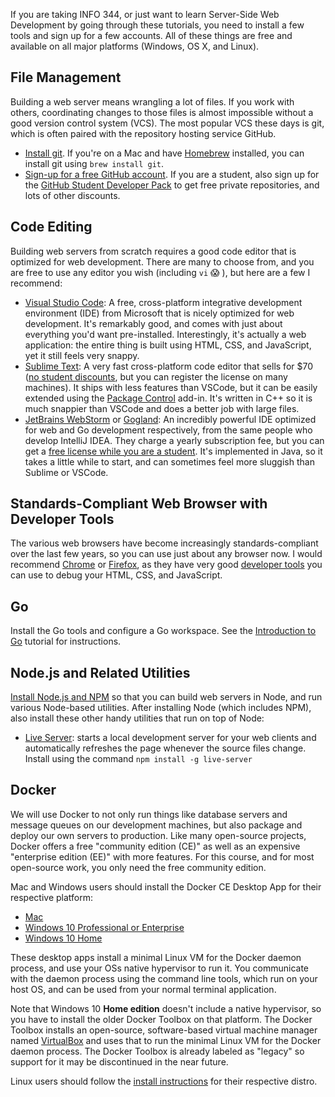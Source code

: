 If you are taking INFO 344, or just want to learn Server-Side Web Development by going through these tutorials, you need to install a few tools and sign up for a few accounts. All of these things are free and available on all major platforms (Windows, OS X, and Linux).

## File Management

Building a web server means wrangling a lot of files. If you work with others, coordinating changes to those files is almost impossible without a good version control system (VCS). The most popular VCS these days is git, which is often paired with the repository hosting service GitHub.

- [Install git](https://git-scm.com/downloads). If you're on a Mac and have [Homebrew](https://brew.sh/) installed, you can install git using `brew install git`.
- [Sign-up for a free GitHub account](https://github.com/join). If you are a student, also sign up for the [GitHub Student Developer Pack](https://education.github.com/) to get free private repositories, and lots of other discounts.

## Code Editing

Building web servers from scratch requires a good code editor that is optimized for web development. There are many to choose from, and you are free to use any editor you wish (including `vi` 😱 ), but here are a few I recommend:

- [Visual Studio Code](https://code.visualstudio.com/): A free, cross-platform integrative development environment (IDE) from Microsoft that is nicely optimized for web development. It's remarkably good, and comes with just about everything you'd want pre-installed. Interestingly, it's actually a web application: the entire thing is built using HTML, CSS, and JavaScript, yet it still feels very snappy.
- [Sublime Text](http://www.sublimetext.com/): A very fast cross-platform code editor that sells for $70 ([no student discounts](https://www.sublimetext.com/sales_faq), but you can register the license on many machines). It ships with less features than VSCode, but it can be easily extended using the [Package Control](https://packagecontrol.io/) add-in. It's written in C++ so it is much snappier than VSCode and does a better job with large files.
- [JetBrains WebStorm](https://www.jetbrains.com/webstorm/) or [Gogland](https://www.jetbrains.com/go/): An incredibly powerful IDE optimized for web and Go development respectively, from the same people who develop IntelliJ IDEA. They charge a yearly subscription fee, but you can get a [free license while you are a student](https://www.jetbrains.com/student/). It's implemented in Java, so it takes a little while to start, and can sometimes feel more sluggish than Sublime or VSCode.

## Standards-Compliant Web Browser with Developer Tools

The various web browsers have become increasingly standards-compliant over the last few years, so you can use just about any browser now. I would recommend [Chrome](https://www.google.com/chrome/) or [Firefox](https://www.mozilla.org/en-US/), as they have very good [developer tools](https://developer.chrome.com/devtools) you can use to debug your HTML, CSS, and JavaScript.

## Go

Install the Go tools and configure a Go workspace. See the [Introduction to Go](../gointro/#secinstallinggo) tutorial for instructions.

## Node.js and Related Utilities

[Install Node.js and NPM](https://nodejs.org/en/download/) so that you can build web servers in Node, and run various Node-based utilities. After installing Node (which includes NPM), also install these other handy utilities that run on top of Node:

- [Live Server](https://github.com/tapio/live-server): starts a local development server for your web clients and automatically refreshes the page whenever the source files change. Install using the command `npm install -g live-server`

## Docker

We will use Docker to not only run things like database servers and message queues on our development machines, but also package and deploy our own servers to production. Like many open-source projects, Docker offers a free "community edition (CE)" as well as an expensive "enterprise edition (EE)" with more features. For this course, and for most open-source work, you only need the free community edition.

Mac and Windows users should install the Docker CE Desktop App for their respective platform:

- [Mac](https://store.docker.com/editions/community/docker-ce-desktop-mac)
- [Windows 10 Professional or Enterprise](https://store.docker.com/editions/community/docker-ce-desktop-windows)
- [Windows 10 Home](https://www.docker.com/products/docker-toolbox)

These desktop apps install a minimal Linux VM for the Docker daemon process, and use your OSs native hypervisor to run it. You communicate with the daemon process using the command line tools, which run on your host OS, and can be used from your normal terminal application.

Note that Windows 10 **Home edition** doesn't include a native hypervisor, so you have to install the older Docker Toolbox on that platform. The Docker Toolbox installs an open-source, software-based virtual machine manager named [VirtualBox](https://www.virtualbox.org/wiki/Downloads) and uses that to run the minimal Linux VM for the Docker daemon process. The Docker Toolbox is already labeled as "legacy" so support for it may be discontinued in the near future.

Linux users should follow the [install instructions](https://docs.docker.com/engine/installation/#server) for their respective distro.


